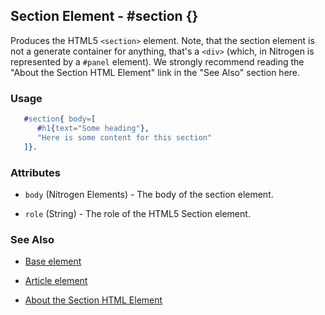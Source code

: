 <!-- dash: #section | Element | ###:Section -->



## Section Element - #section {}

  Produces the HTML5 `<section>` element. Note, that the section element is not
  a generate container for anything, that's a `<div>` (which, in Nitrogen is
  represented by a `#panel` element). We strongly recommend reading the "About
  the Section HTML Element" link in the "See Also" section here.

### Usage

```erlang
   #section{ body=[
	  #h1{text="Some heading"},
	  "Here is some content for this section"
   ]}.

```

### Attributes

   * `body` (Nitrogen Elements) - The body of the section element.

   * `role` (String) - The role of the HTML5 Section element.

### See Also

 *  [Base element](./element_base.md)

 *  [Article element](article.md)

 *  [About the Section HTML Element](http://html5doctor.com/http://html5doctor.com/the-section-element//)

